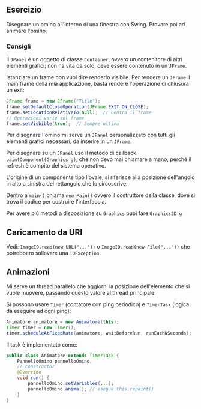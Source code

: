 ## Esercizio
Disegnare un omino all'interno di una finestra con Swing. Provare poi ad animare l'omino.

### Consigli
Il `JPanel` è un oggetto di classe `Container`, ovvero un contenitore di altri elementi grafici; non ha vita da solo, deve essere contenuto in un `JFrame`.

Istanziare un frame non vuol dire renderlo visibile. Per rendere un `JFrame` il main frame della mia applicazione, basta rendere l'operazione di chiusura un exit:
```java
JFrame frame = new JFrame("Title");
frame.setDefaultCloseOperation(JFrame.EXIT_ON_CLOSE);
frame.setLocationRelativeTo(null);  // Centra il frame
// Operazioni varie sul frame
frame.setVisbible(true);  // Sempre ultima
```

Per disegnare l'omino mi serve un `JPanel` personalizzato con tutti gli elementi grafici necessari, da inserire in un `JFrame`.

Per disegnare su un `JPanel` uso il metodo di callback `paintComponent(Graphics g)`, che non devo mai chiamare a mano, perchè il refresh è compito del sistema operativo.

L'origine di un componente tipo l'ovale, si riferisce alla posizione dell'angolo in alto a sinistra del rettangolo che lo circoscrive.

Dentro a `main()` chiama `new Main()` ovvero il costruttore della classe, dove si trova il codice per costruire l'interfaccia.

Per avere più metodi a disposizione su `Graphics` puoi fare `Graphics2D g`

## Caricamento da URI
Vedi: `ImageIO.read(new URL("..."))` o `ImageIO.read(new File("..."))` che potrebbero sollevare una `IOException`.

## Animazioni
Mi serve un thread parallelo che aggiorni la posizione dell'elemento che si vuole muovere, passando questo valore al thread principale. 

Si possono usare `Timer` (contatore con ping periodico) e `TimerTask` (logica da eseguire ad ogni ping):
```java
Animatore animatore = new Animatore(this);
Timer timer = new Timer();
timer.scheduleAtFixedRate(animatore, waitBeforeRun, runEachNSeconds);
```

Il task è implementato come:
```java
public class Animatore extends TimerTask {
	PannelloOmino pannelloOmino;
	// constructor
	@Override
	void run() {
		pannelloOmino.setVariables(...);
		pannelloOmino.anima(); // esegue this.repaint()
	}
}
```

